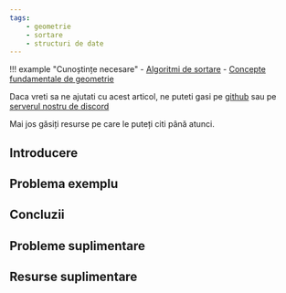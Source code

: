 ```yaml
---
tags:
    - geometrie
    - sortare
    - structuri de date
---
```


!!! example "Cunoștințe necesare"
    - [Algoritmi de sortare](../usor/sorting.md)
    - [Concepte fundamentale de geometrie](../mediu/basic-geometry.md)

Daca vreti sa ne ajutati cu acest articol, ne puteti gasi pe
[github](https://github.com/roalgo-discord/arhiva-educationala) sau pe [serverul
nostru de discord](https://discord.gg/vdDRSmg3fC)

Mai jos găsiți resurse pe care le puteți citi până atunci.

## Introducere

## Problema exemplu

## Concluzii

## Probleme suplimentare

## Resurse suplimentare
